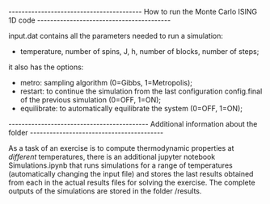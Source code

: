 ----------------------------------------- How to run the Monte Carlo ISING 1D code -----------------------------------------

input.dat contains all the parameters needed to run a simulation:
* temperature, number of spins, J, h, number of blocks, number of steps;

it also has the options:
* metro: sampling algorithm (0=Gibbs, 1=Metropolis);
* restart: to continue the simulation from the last configuration config.final of the previous simulation (0=OFF, 1=ON);
* equilibrate: to automatically equilibrate the system (0=OFF, 1=ON);


------------------------------------------- Additional information about the folder  -----------------------------------------

As a task of an exercise is to compute thermodynamic properties at _different_ temperatures, there is an additional jupyter notebook Simulations.ipynb that runs simulations for a range of temperatures (automatically changing the input file) and stores the last results obtained from each in the actual results files for solving the exercise. The complete outputs of the simulations are stored in the folder /results. 
